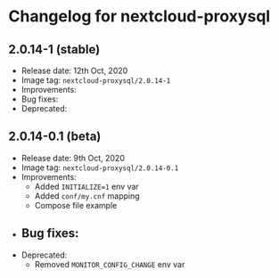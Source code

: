 # Changelog for nextcloud-proxysql

## 2.0.14-1 (stable)

* Release date: 12th Oct, 2020
* Image tag: `nextcloud-proxysql/2.0.14-1`
* Improvements:
* Bug fixes:
* Deprecated:

## 2.0.14-0.1 (beta)

* Release date: 9th Oct, 2020
* Image tag: `nextcloud-proxysql/2.0.14-0.1`
* Improvements:
  - Added `INITIALIZE=1` env var
  - Added `conf/my.cnf` mapping
  - Compose file example
* Bug fixes:
  -
* Deprecated:
  - Removed `MONITOR_CONFIG_CHANGE` env var
